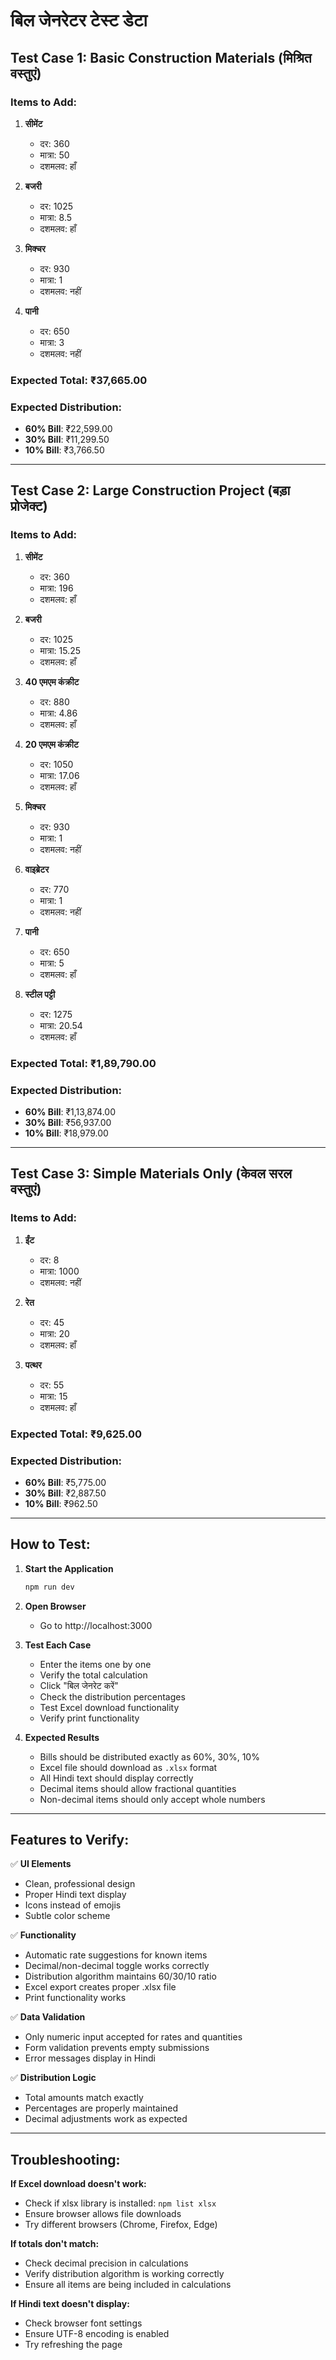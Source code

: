 # बिल जेनरेटर टेस्ट डेटा

## Test Case 1: Basic Construction Materials (मिश्रित वस्तुएं)

### Items to Add:
1. **सीमेंट**
   - दर: 360
   - मात्रा: 50
   - दशमलव: हाँ

2. **बजरी**
   - दर: 1025
   - मात्रा: 8.5
   - दशमलव: हाँ

3. **मिक्चर**
   - दर: 930
   - मात्रा: 1
   - दशमलव: नहीं

4. **पानी**
   - दर: 650
   - मात्रा: 3
   - दशमलव: नहीं

### Expected Total: ₹37,665.00

### Expected Distribution:
- **60% Bill**: ₹22,599.00
- **30% Bill**: ₹11,299.50  
- **10% Bill**: ₹3,766.50

---

## Test Case 2: Large Construction Project (बड़ा प्रोजेक्ट)

### Items to Add:
1. **सीमेंट**
   - दर: 360
   - मात्रा: 196
   - दशमलव: हाँ

2. **बजरी**
   - दर: 1025
   - मात्रा: 15.25
   - दशमलव: हाँ

3. **40 एमएम कंक्रीट**
   - दर: 880
   - मात्रा: 4.86
   - दशमलव: हाँ

4. **20 एमएम कंक्रीट**
   - दर: 1050
   - मात्रा: 17.06
   - दशमलव: हाँ

5. **मिक्चर**
   - दर: 930
   - मात्रा: 1
   - दशमलव: नहीं

6. **वाइब्रेटर**
   - दर: 770
   - मात्रा: 1
   - दशमलव: नहीं

7. **पानी**
   - दर: 650
   - मात्रा: 5
   - दशमलव: हाँ

8. **स्टील पट्टी**
   - दर: 1275
   - मात्रा: 20.54
   - दशमलव: हाँ

### Expected Total: ₹1,89,790.00

### Expected Distribution:
- **60% Bill**: ₹1,13,874.00
- **30% Bill**: ₹56,937.00
- **10% Bill**: ₹18,979.00

---

## Test Case 3: Simple Materials Only (केवल सरल वस्तुएं)

### Items to Add:
1. **ईंट**
   - दर: 8
   - मात्रा: 1000
   - दशमलव: नहीं

2. **रेत**
   - दर: 45
   - मात्रा: 20
   - दशमलव: हाँ

3. **पत्थर**
   - दर: 55
   - मात्रा: 15
   - दशमलव: हाँ

### Expected Total: ₹9,625.00

### Expected Distribution:
- **60% Bill**: ₹5,775.00
- **30% Bill**: ₹2,887.50
- **10% Bill**: ₹962.50

---

## How to Test:

1. **Start the Application**
   ```bash
   npm run dev
   ```

2. **Open Browser**
   - Go to http://localhost:3000

3. **Test Each Case**
   - Enter the items one by one
   - Verify the total calculation
   - Click "बिल जेनरेट करें"
   - Check the distribution percentages
   - Test Excel download functionality
   - Verify print functionality

4. **Expected Results**
   - Bills should be distributed exactly as 60%, 30%, 10%
   - Excel file should download as `.xlsx` format
   - All Hindi text should display correctly
   - Decimal items should allow fractional quantities
   - Non-decimal items should only accept whole numbers

---

## Features to Verify:

✅ **UI Elements**
- Clean, professional design
- Proper Hindi text display
- Icons instead of emojis
- Subtle color scheme

✅ **Functionality**
- Automatic rate suggestions for known items
- Decimal/non-decimal toggle works correctly
- Distribution algorithm maintains 60/30/10 ratio
- Excel export creates proper .xlsx file
- Print functionality works

✅ **Data Validation**
- Only numeric input accepted for rates and quantities
- Form validation prevents empty submissions
- Error messages display in Hindi

✅ **Distribution Logic**
- Total amounts match exactly
- Percentages are properly maintained
- Decimal adjustments work as expected

---

## Troubleshooting:

**If Excel download doesn't work:**
- Check if xlsx library is installed: `npm list xlsx`
- Ensure browser allows file downloads
- Try different browsers (Chrome, Firefox, Edge)

**If totals don't match:**
- Check decimal precision in calculations
- Verify distribution algorithm is working correctly
- Ensure all items are being included in calculations

**If Hindi text doesn't display:**
- Check browser font settings
- Ensure UTF-8 encoding is enabled
- Try refreshing the page

